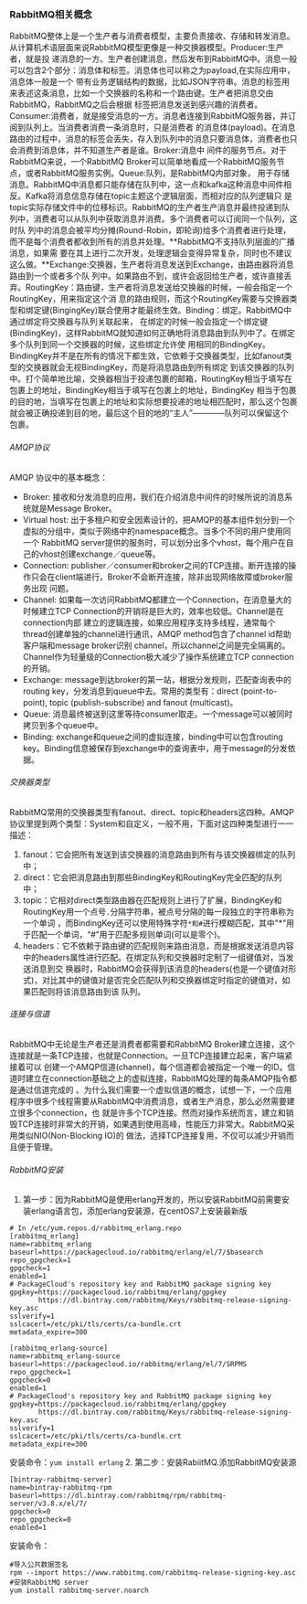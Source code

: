 ### RabbitMQ相关概念

RabbitMQ整体上是一个生产者与消费者模型，主要负责接收、存储和转发消息。从计算机术语层面来说RabbitMQ模型更像是一种交换器模型。Producer:生产者，就是投
递消息的一方。生产者创建消息，然后发布到RabbitMQ中。消息一般可以包含2个部分：消息体和标签。消息体也可以称之为payload,在实际应用中，消息体一般是一个
带有业务逻辑结构的数据，比如JSON字符串。消息的标签用来表述这条消息，比如一个交换器的名称和一个路由键。生产者把消息交由RabbitMQ，RabbitMQ之后会根据
标签把消息发送到感兴趣的消费者。Consumer:消费者，就是接受消息的一方。消息者连接到RabbitMQ服务器，并订阅到队列上。当消费者消费一条消息时，只是消费者
的消息体(payload)。在消息路由的过程中，消息的标签会丢失，存入到队列中的消息只要消息体，消费者也只会消费到消息体，并不知道生产者是谁。Broker:消息中
间件的服务节点。对于RabbitMQ来说，一个RabbitMQ Broker可以简单地看成一个RabbitMQ服务节点，或者RabbitMQ服务实例。Queue:队列，是RabbitMQ内部对象，
用于存储消息。RabbitMQ中消息都只能存储在队列中，这一点和kafka这种消息中间件相反。Kafka将消息信息存储在topic主题这个逻辑层面，而相对应的队列逻辑只
是topic实际存储文件中的位移标识。RabbitMQ的生产者生产消息并最终投递到队列中，消费者可以从队列中获取消息并消费。多个消费者可以订阅同一个队列，这时队
列中的消息会被平均分摊(Round-Robin，即轮询)给多个消费者进行处理，而不是每个消费者都收到所有的消息并处理。**RabbitMQ不支持队列层面的广播消息，如果需
要在其上进行二次开发，处理逻辑会变得异常复杂，同时也不建议这么做。**Exchange:交换器，生产者将消息发送到Exchange，由路由器将消息路由到一个或者多个队
列中。如果路由不到，或许会返回给生产者，或许直接丢弃。RoutingKey：路由键，生产者将消息发送给交换器的时候，一般会指定一个RoutingKey，用来指定这个消
息的路由规则，而这个RoutingKey需要与交换器类型和绑定键(BingingKey)联合使用才能最终生效。Binding：绑定。RabbitMQ中通过绑定将交换器与队列关联起来，
在绑定的时候一般会指定一个绑定键(BindingKey)，这样RabbitMQ就知道如何正确地将消息路由到队列中了。在绑定多个队列到同一个交换器的时候，这些绑定允许使
用相同的BindingKey。BindingKey并不是在所有的情况下都生效，它依赖于交换器类型，比如fanout类型的交换器就会无视BindingKey，而是将消息路由到所有绑定
到该交换器的队列中。打个简单地比喻，交换器相当于投递包裹的邮箱，RoutingKey相当于填写在包裹上的地址，BindingKey相当于填写在包裹上的地址，BindingKey
相当于包裹的目的地，当填写在包裹上的地址和实际想要投递的地址相匹配时，那么这个包裹就会被正确投递到目的地，最后这个目的地的“主人”————队列可以保留这个
包裹。

###### AMQP协议
AMQP 协议中的基本概念：
* Broker: 接收和分发消息的应用，我们在介绍消息中间件的时候所说的消息系统就是Message Broker。
* Virtual host: 出于多租户和安全因素设计的，把AMQP的基本组件划分到一个虚拟的分组中，类似于网络中的namespace概念。当多个不同的用户使用同一个
RabbitMQ server提供的服务时，可以划分出多个vhost，每个用户在自己的vhost创建exchange／queue等。
* Connection: publisher／consumer和broker之间的TCP连接。断开连接的操作只会在client端进行，Broker不会断开连接，除非出现网络故障或broker服务出现
问题。
* Channel: 如果每一次访问RabbitMQ都建立一个Connection，在消息量大的时候建立TCP Connection的开销将是巨大的，效率也较低。Channel是在connection内部
建立的逻辑连接，如果应用程序支持多线程，通常每个thread创建单独的channel进行通讯，AMQP method包含了channel id帮助客户端和message broker识别
channel，所以channel之间是完全隔离的。Channel作为轻量级的Connection极大减少了操作系统建立TCP connection的开销。
* Exchange: message到达broker的第一站，根据分发规则，匹配查询表中的routing key，分发消息到queue中去。常用的类型有：direct (point-to-point), 
topic (publish-subscribe) and fanout (multicast)。
* Queue: 消息最终被送到这里等待consumer取走。一个message可以被同时拷贝到多个queue中。
* Binding: exchange和queue之间的虚拟连接，binding中可以包含routing key。Binding信息被保存到exchange中的查询表中，用于message的分发依据。

###### 交换器类型
RabbitMQ常用的交换器类型有fanout、direct、topic和headers这四种。AMQP协议里提到两个类型：System和自定义，一般不用，下面对这四种类型进行一一描述：
1. fanout：它会把所有发送到该交换器的消息路由到所有与该交换器绑定的队列中；
2. direct：它会把消息路由到那些BindingKey和RoutingKey完全匹配的队列中；
3. topic：它相对direct类型路由器在匹配规则上进行了扩展，BindingKey和RoutingKey用一个点号`.`分隔字符串，被点号分隔的每一段独立的字符串称为一个单词
，而BindingKey还可以使用特殊字符`*和#`进行模糊匹配，其中"*"用于匹配一个单词，“#”用于匹配多规则单词(可以是零个)。
4. headers：它不依赖于路由键的匹配规则来路由消息，而是根据发送消息内容中的headers属性进行匹配。在绑定队列和交换器时定制了一组键值对，当发送消息到交
换器时，RabbitMQ会获得到该消息的headers(也是一个键值对形式)，对比其中的键值对是否完全匹配队列和交换器绑定时指定的键值对，如果匹配则将该消息路由到该
队列。

###### 连接与信道
RabbitMQ中无论是生产者还是消费者都需要和RabbitMQ Broker建立连接，这个连接就是一条TCP连接，也就是Connection。一旦TCP连接建立起来，客户端紧接着可以
创建一个AMQP信道(channel)，每个信道都会被指定一个唯一的ID。信道时建立在connection基础之上的虚拟连接，RabbitMQ处理的每条AMQP指令都是通过信道完成的
。为什么我们需要一个虚拟信道的概念，试想一下，一个应用程序中很多个线程需要从RabbitMQ中消费消息，或者生产消息，那么必然需要建立很多个connection，也
就是许多个TCP连接。然而对操作系统而言，建立和销毁TCP连接时非常大的开销，如果遇到使用高峰，性能压力非常大。RabbitMQ采用类似NIO(Non-Blocking IO)的
做法，选择TCP连接复用，不仅可以减少开销而且便于管理。

###### RabbitMQ安装
1. 第一步：因为RabbitMQ是使用erlang开发的，所以安装RabbitMQ前需要安装erlang语言包，添加erlang安装源，在centOS7上安装最新版
```
# In /etc/yum.repos.d/rabbitmq_erlang.repo
[rabbitmq_erlang]
name=rabbitmq_erlang
baseurl=https://packagecloud.io/rabbitmq/erlang/el/7/$basearch
repo_gpgcheck=1
gpgcheck=1
enabled=1
# PackageCloud's repository key and RabbitMQ package signing key
gpgkey=https://packagecloud.io/rabbitmq/erlang/gpgkey
       https://dl.bintray.com/rabbitmq/Keys/rabbitmq-release-signing-key.asc
sslverify=1
sslcacert=/etc/pki/tls/certs/ca-bundle.crt
metadata_expire=300

[rabbitmq_erlang-source]
name=rabbitmq_erlang-source
baseurl=https://packagecloud.io/rabbitmq/erlang/el/7/SRPMS
repo_gpgcheck=1
gpgcheck=0
enabled=1
# PackageCloud's repository key and RabbitMQ package signing key
gpgkey=https://packagecloud.io/rabbitmq/erlang/gpgkey
       https://dl.bintray.com/rabbitmq/Keys/rabbitmq-release-signing-key.asc
sslverify=1
sslcacert=/etc/pki/tls/certs/ca-bundle.crt
metadata_expire=300
```
安装命令：`yum install erlang`
2. 第二步：安装RabiitMQ.添加RabbitMQ安装源
```
[bintray-rabbitmq-server]
name=bintray-rabbitmq-rpm
baseurl=https://dl.bintray.com/rabbitmq/rpm/rabbitmq-server/v3.8.x/el/7/
gpgcheck=0
repo_gpgcheck=0
enabled=1
```
安装命令：
```
#导入公共数据签名
rpm --import https://www.rabbitmq.com/rabbitmq-release-signing-key.asc
#安装RabbitMQ server
yum install rabbitmq-server.noarch
```
